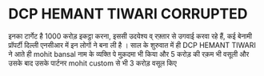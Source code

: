 # DCP HEMANT TIWARI CORRUPTED
  इनका टार्गेट है 1000 करोड़ इकट्ठा करना,  इससी उदयेश्य व् रफ़्तार से उगवाई करवा रहे हैं, कई बेनामी प्रॉपर्टी दिल्ली एनसीआर में इन लोगों ने बना ली है । साल के शुरुवात में ही DCP HEMANT TIWARI ने  आते ही  mohit bansal नाम के व्यक्ति पे मुक़दमा भी किया और 5 करोड़ की रक़म भी वसूली और उसके बाद उसके पार्टनर mohit custom से भी 3 करोड़ वसूल किए
